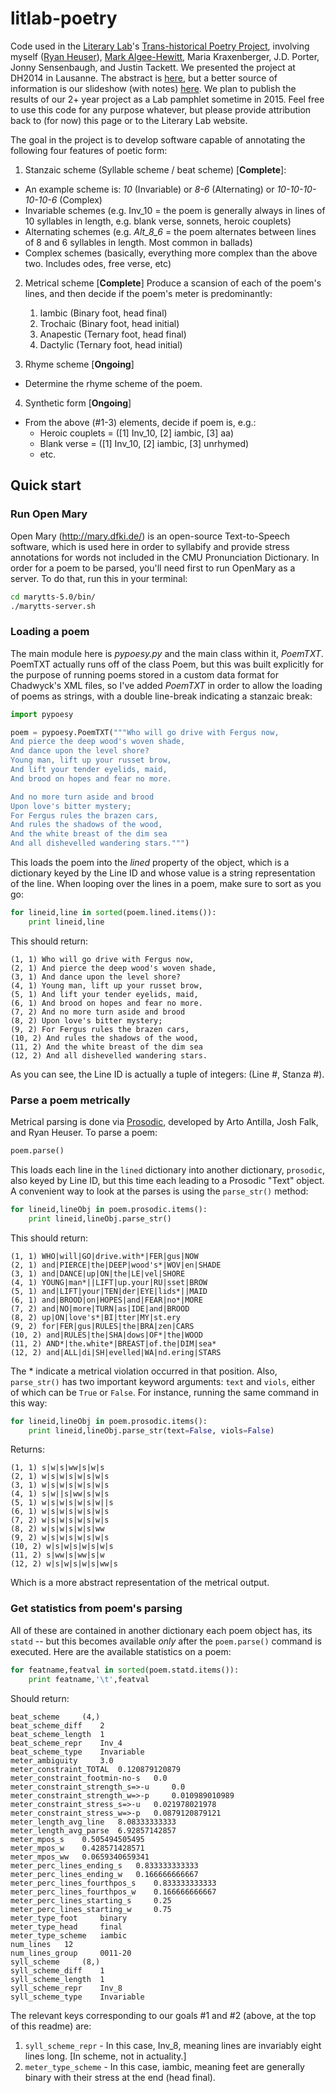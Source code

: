 litlab-poetry
=============

Code used in the [Literary Lab](http://litlab.stanford.edu)'s [Trans-historical Poetry Project](http://litlab.stanford.edu/?page_id=13), involving myself ([Ryan Heuser](http://twitter.com/quadrismegistus)), [Mark Algee-Hewitt](https://twitter.com/mark_a_h), Maria Kraxenberger, J.D. Porter, Jonny Sensenbaugh, and Justin Tackett. We presented the project at DH2014 in Lausanne. The abstract is [here](http://dharchive.org/paper/DH2014/Paper-788.xml), but a better source of information is our slideshow (with notes) [here](https://docs.google.com/presentation/d/1KyCi4s6P1fE4D3SlzlZPnXgPjwZvyv_Vt-aU3tlb24I/edit?usp=sharing). We plan to publish the results of our 2+ year project as a Lab pamphlet sometime in 2015. Feel free to use this code for any purpose whatever, but please provide attribution back to (for now) this page or to the Literary Lab website.

The goal in the project is to develop software capable of annotating the following four features of poetic form:

1. Stanzaic scheme (Syllable scheme / beat scheme) [**Complete**]:
  * An example scheme is: _10_ (Invariable) or _8-6_ (Alternating) or _10-10-10-10-10-6_ (Complex)
  * Invariable schemes (e.g. Inv_10 = the poem is generally always in lines of 10 syllables in length, e.g. blank verse, sonnets, heroic couplets)
  * Alternating schemes (e.g. _Alt_8_6_ = the poem alternates between lines of 8 and 6 syllables in length. Most common in ballads)
  * Complex schemes (basically, everything more complex than the above two. Includes odes, free verse, etc)

2. Metrical scheme [**Complete**]
Produce a scansion of each of the poem's lines, and then decide if the poem's meter is predominantly:
    1. Iambic (Binary foot, head final)
    2. Trochaic (Binary foot, head initial)
    3. Anapestic (Ternary foot, head final)
    4. Dactylic (Ternary foot, head initial)

3. Rhyme scheme [**Ongoing**]
  * Determine the rhyme scheme of the poem.

4. Synthetic form [**Ongoing**]
  * From the above (#1-3) elements, decide if poem is, e.g.:
    * Heroic couplets = ([1] Inv_10, [2] iambic, [3] aa)
    * Blank verse = ([1] Inv_10, [2] iambic, [3] unrhymed)
    * etc.


## Quick start
### Run Open Mary
Open Mary (http://mary.dfki.de/) is an open-source Text-to-Speech software, which is used here in order to syllabify and provide stress annotations for words not included in the CMU Pronunciation Dictionary. In order for a poem to be parsed, you'll need first to run OpenMary as a server. To do that, run this in your terminal:

```bash
cd marytts-5.0/bin/
./marytts-server.sh
```

### Loading a poem
The main module here is _pypoesy.py_ and the main class within it, _PoemTXT_. PoemTXT actually runs off of the class Poem, but this was built explicitly for the purpose of running poems stored in a custom data format for Chadwyck's XML files, so I've added _PoemTXT_ in order to allow the loading of poems as strings, with a double line-break indicating a stanzaic break:

```python
import pypoesy

poem = pypoesy.PoemTXT("""Who will go drive with Fergus now,
And pierce the deep wood's woven shade,
And dance upon the level shore?
Young man, lift up your russet brow,
And lift your tender eyelids, maid,
And brood on hopes and fear no more.

And no more turn aside and brood
Upon love's bitter mystery;
For Fergus rules the brazen cars,
And rules the shadows of the wood,
And the white breast of the dim sea
And all dishevelled wandering stars.""")
```

This loads the poem into the _lined_ property of the object, which is a dictionary keyed by the Line ID and whose value is a string representation of the line. When looping over the lines in a poem, make sure to sort as you go:

```python
for lineid,line in sorted(poem.lined.items()):
	print lineid,line
```
This should return:
```
(1, 1) Who will go drive with Fergus now,
(2, 1) And pierce the deep wood's woven shade,
(3, 1) And dance upon the level shore?
(4, 1) Young man, lift up your russet brow,
(5, 1) And lift your tender eyelids, maid,
(6, 1) And brood on hopes and fear no more.
(7, 2) And no more turn aside and brood
(8, 2) Upon love's bitter mystery;
(9, 2) For Fergus rules the brazen cars,
(10, 2) And rules the shadows of the wood,
(11, 2) And the white breast of the dim sea
(12, 2) And all dishevelled wandering stars.
```
As you can see, the Line ID is actually a tuple of integers: (Line #, Stanza #).

### Parse a poem metrically

Metrical parsing is done via [Prosodic](https://github.com/quadrismegistus/prosodic), developed by Arto Antilla, Josh Falk, and Ryan Heuser. To parse a poem:

```python
poem.parse()
```

This loads each line in the ```lined``` dictionary into another dictionary, ```prosodic```, also keyed by Line ID, but this time each leading to a Prosodic "Text" object. A convenient way to look at the parses is using the ```parse_str()``` method:

```python
for lineid,lineObj in poem.prosodic.items():
	print lineid,lineObj.parse_str()
```
This should return:
```
(1, 1) WHO|will|GO|drive.with*|FER|gus|NOW
(2, 1) and|PIERCE|the|DEEP|wood's*|WOV|en|SHADE
(3, 1) and|DANCE|up|ON|the|LE|vel|SHORE
(4, 1) YOUNG|man*||LIFT|up.your|RU|sset|BROW
(5, 1) and|LIFT|your|TEN|der|EYE|lids*||MAID
(6, 1) and|BROOD|on|HOPES|and|FEAR|no*|MORE
(7, 2) and|NO|more|TURN|as|IDE|and|BROOD
(8, 2) up|ON|love's*|BI|tter|MY|st.ery
(9, 2) for|FER|gus|RULES|the|BRA|zen|CARS
(10, 2) and|RULES|the|SHA|dows|OF*|the|WOOD
(11, 2) AND*|the.white*|BREAST|of.the|DIM|sea*
(12, 2) and|ALL|di|SH|evelled|WA|nd.ering|STARS
```
The * indicate a metrical violation occurred in that position. Also, ```parse_str()``` has two important keyword arguments: ```text``` and ```viols```, either of which can be ```True``` or ```False```. For instance, running the same command in this way:
```python
for lineid,lineObj in poem.prosodic.items():
	print lineid,lineObj.parse_str(text=False, viols=False)
```
Returns:
```
(1, 1) s|w|s|ww|s|w|s
(2, 1) w|s|w|s|w|s|w|s
(3, 1) w|s|w|s|w|s|w|s
(4, 1) s|w||s|ww|s|w|s
(5, 1) w|s|w|s|w|s|w||s
(6, 1) w|s|w|s|w|s|w|s
(7, 2) w|s|w|s|w|s|w|s
(8, 2) w|s|w|s|w|s|ww
(9, 2) w|s|w|s|w|s|w|s
(10, 2) w|s|w|s|w|s|w|s
(11, 2) s|ww|s|ww|s|w
(12, 2) w|s|w|s|w|s|ww|s
```
Which is a more abstract representation of the metrical output.


### Get statistics from poem's parsing

All of these are contained in another dictionary each poem object has, its ```statd``` -- but this becomes available _only_ after the ```poem.parse()``` command is executed. Here are the available statistics on a poem:

```python
for featname,featval in sorted(poem.statd.items()):
	print featname,'\t',featval
```
Should return:
```
beat_scheme 	(4,)
beat_scheme_diff 	2
beat_scheme_length 	1
beat_scheme_repr 	Inv_4
beat_scheme_type 	Invariable
meter_ambiguity 	3.0
meter_constraint_TOTAL 	0.120879120879
meter_constraint_footmin-no-s 	0.0
meter_constraint_strength_s=>-u 	0.0
meter_constraint_strength_w=>-p 	0.010989010989
meter_constraint_stress_s=>-u 	0.021978021978
meter_constraint_stress_w=>-p 	0.0879120879121
meter_length_avg_line 	8.08333333333
meter_length_avg_parse 	6.92857142857
meter_mpos_s 	0.505494505495
meter_mpos_w 	0.428571428571
meter_mpos_ww 	0.0659340659341
meter_perc_lines_ending_s 	0.833333333333
meter_perc_lines_ending_w 	0.166666666667
meter_perc_lines_fourthpos_s 	0.833333333333
meter_perc_lines_fourthpos_w 	0.166666666667
meter_perc_lines_starting_s 	0.25
meter_perc_lines_starting_w 	0.75
meter_type_foot 	binary
meter_type_head 	final
meter_type_scheme 	iambic
num_lines 	12
num_lines_group 	0011-20
syll_scheme 	(8,)
syll_scheme_diff 	1
syll_scheme_length 	1
syll_scheme_repr 	Inv_8
syll_scheme_type 	Invariable
```

The relevant keys corresponding to our goals #1 and #2 (above, at the top of this readme) are:

1. ```syll_scheme_repr``` - In this case, Inv_8, meaning lines are invariably eight lines long. [In scheme, not in actuality.]
2. ```meter_type_scheme``` - In this case, iambic, meaning feet are generally binary with their stress at the end (head final).